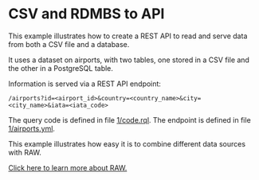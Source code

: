 # CSV and RDMBS to API

This example illustrates how to create a REST API to read and serve data from both a CSV file and a database. 

It uses a dataset on airports, with two tables, one stored in a CSV file and the other in a PostgreSQL table.

Information is served via a REST API endpoint:

`/airports?id=<airport_id>&country=<country_name>&city=<city_name>&iata=<iata_code>`

The query code is defined in file [1/code.rql](1/code.rql).
The endpoint is defined in file [1/airports.yml](1/airports.yml).

This example illustrates how easy it is to combine different data sources with RAW.

[Click here to learn more about RAW.](https://www.raw-labs.com/)
